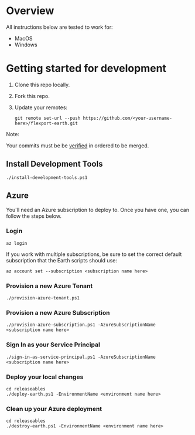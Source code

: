 # Overview

All instructions below are tested to work for:
- MacOS
- Windows

# Getting started for development

1. Clone this repo locally.
2. Fork this repo.
3. Update your remotes:

    `git remote set-url --push https://github.com/<your-username-here>/flexport-earth.git`

Note:

Your commits must be be [verified](https://docs.github.com/en/authentication/managing-commit-signature-verification) in ordered to be merged.

## Install Development Tools

    ./install-development-tools.ps1

## Azure

You'll need an Azure subscription to deploy to. Once you have one, you can follow the steps below.

### Login

    az login

If you work with multiple subscriptions, be sure to set the correct default subscription that the Earth scripts should use:

    az account set --subscription <subscription name here>

### Provision a new Azure Tenant

    ./provision-azure-tenant.ps1

### Provision a new Azure Subscription

    ./provision-azure-subscription.ps1 -AzureSubscriptionName <subscription name here>

### Sign In as your Service Principal

    ./sign-in-as-service-principal.ps1 -AzureSubscriptionName <subscription name here>

### Deploy your local changes

    cd releaseables
    ./deploy-earth.ps1 -EnvironmentName <environment name here>

### Clean up your Azure deployment

    cd releaseables
    ./destroy-earth.ps1 -EnvironmentName <environment name here>
